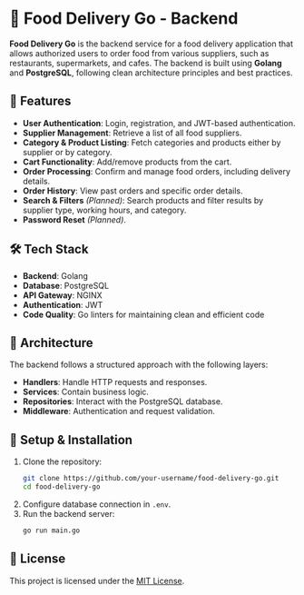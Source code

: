 # 🍔 Food Delivery Go - Backend

**Food Delivery Go** is the backend service for a food delivery application that allows authorized users to order food from various suppliers, such as restaurants, supermarkets, and cafes. The backend is built using **Golang** and **PostgreSQL**, following clean architecture principles and best practices.

## 🚀 Features
- **User Authentication**: Login, registration, and JWT-based authentication.  
- **Supplier Management**: Retrieve a list of all food suppliers.  
- **Category & Product Listing**: Fetch categories and products either by supplier or by category.  
- **Cart Functionality**: Add/remove products from the cart.  
- **Order Processing**: Confirm and manage food orders, including delivery details.  
- **Order History**: View past orders and specific order details.  
- **Search & Filters** *(Planned)*: Search products and filter results by supplier type, working hours, and category.  
- **Password Reset** *(Planned)*.  

## 🛠️ Tech Stack
- **Backend**: Golang  
- **Database**: PostgreSQL  
- **API Gateway**: NGINX  
- **Authentication**: JWT  
- **Code Quality**: Go linters for maintaining clean and efficient code  

## 📌 Architecture
The backend follows a structured approach with the following layers:
- **Handlers**: Handle HTTP requests and responses.  
- **Services**: Contain business logic.  
- **Repositories**: Interact with the PostgreSQL database.  
- **Middleware**: Authentication and request validation.  

## 🔧 Setup & Installation
1. Clone the repository:
    ```bash
    git clone https://github.com/your-username/food-delivery-go.git
    cd food-delivery-go
    ```
2. Configure database connection in `.env`.  
3. Run the backend server:
    ```bash
    go run main.go
    ```

## 📜 License
This project is licensed under the [MIT License](LICENSE).


